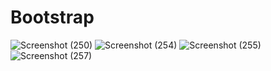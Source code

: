 # Bootstrap


![Screenshot (250)](https://user-images.githubusercontent.com/90441055/199593002-14723397-682e-4682-94d4-dcc9be9fb974.png)
![Screenshot (254)](https://user-images.githubusercontent.com/90441055/199593007-122a7ad9-2422-4d99-bf3e-5fb8fc21d697.png)
![Screenshot (255)](https://user-images.githubusercontent.com/90441055/199593009-1057241b-7a83-4374-912d-37c01f430550.png)
![Screenshot (257)](https://user-images.githubusercontent.com/90441055/199593012-b017f4d8-4507-4c2a-9c08-af2e07691dd8.png)
